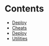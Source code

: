 # Contents

- [Deploy](BroadcastDeploy.sol/contract.Deploy.md)
- [Cheats](Cheats.sol/contract.Cheats.md)
- [Deploy](Deploy.sol/contract.Deploy.md)
- [Utilities](Utilities.sol/contract.Utilities.md)
